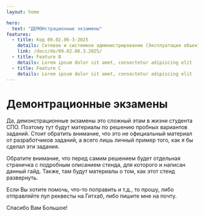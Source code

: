 ```yaml
---
layout: home

hero:
  text: "ДЕМОНстрационные экзамены"
features:
  - title: Код 09.02.06-3-2025
    details: Сетевое и системное администрирование (Эксплуатация объектов сетевой инфраструктуры)
    link: /docs/de/09.02.06.3.2025/
  - title: Feature В
    details: Lorem ipsum dolor sit amet, consectetur adipiscing elit
  - title: Feature C
    details: Lorem ipsum dolor sit amet, consectetur adipiscing elit
---
```



# Демонтрационные экзамены

Да, демонстрационные экзамены это сложный этам в жизни студента СПО. Поэтому тут будут материалы по решению пробных вариантов заданий. Стоит обратить внимание, что это не официальный материал от разработчиков заданий, а всего лишь личный пример того, как я бы сделал эти задания. 

Обратите внимание, что перед самим решением будет отдельная страничка с подробным описанием стенда, для которого и написан данный гайд. Также, там будут материалы о том, как этот стенд развернуть.

Если Вы хотите помочь, что-то поправить и т.д., то прошу, либо отправляйте пул реквесты на Гитхаб, либо пишите мне на почту.

Спасибо Вам Большое!